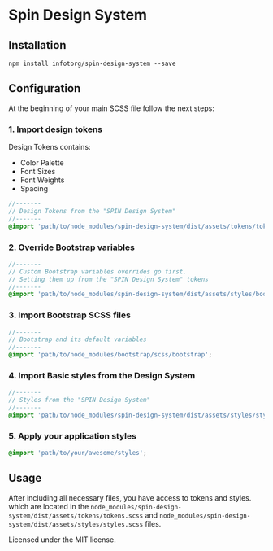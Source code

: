 # Spin Design System

## Installation
`npm install infotorg/spin-design-system --save`

## Configuration

At the beginning of your main SCSS file follow the next steps:

### 1. Import design tokens
Design Tokens contains:
- Color Palette
- Font Sizes
- Font Weights
- Spacing
```scss
//-------
// Design Tokens from the "SPIN Design System"
//-------
@import 'path/to/node_modules/spin-design-system/dist/assets/tokens/tokens';
```

### 2. Override Bootstrap variables 
```scss
//-------
// Custom Bootstrap variables overrides go first.
// Setting them up from the "SPIN Design System" tokens
//-------
@import 'path/to/node_modules/spin-design-system/dist/assets/styles/bootstrap';
```

### 3. Import Bootstrap SCSS files
```scss
//-------
// Bootstrap and its default variables
//-------
@import 'path/to/node_modules/bootstrap/scss/bootstrap';
```

### 4. Import Basic styles from the Design System 
```scss
//-------
// Styles from the "SPIN Design System"
//-------
@import 'path/to/node_modules/spin-design-system/dist/assets/styles/styles';
```

### 5. Apply your application styles
```scss
@import 'path/to/your/awesome/styles';
```

## Usage
After including all necessary files, you have access to tokens and styles. 
which are located in the `node_modules/spin-design-system/dist/assets/tokens/tokens.scss` and `node_modules/spin-design-system/dist/assets/styles/styles.scss` files.


Licensed under the MIT license.
